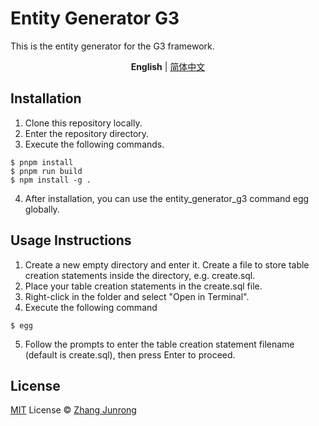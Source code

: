 # Entity Generator G3

This is the entity generator for the G3 framework.

<p align='center'>
<b>English</b> | <a href="https://github.com/Avitori73/entity_generator_g3/blob/main/README.zh-CN.md">简体中文</a>
<!-- Contributors: Thanks for getting interested, however we DON'T accept new translations to the README, thanks. -->
</p>

## Installation

1. Clone this repository locally.
2. Enter the repository directory.
3. Execute the following commands.
```Shell
$ pnpm install
$ pnpm run build
$ npm install -g .
```
4. After installation, you can use the entity_generator_g3 command egg globally.

## Usage Instructions

1. Create a new empty directory and enter it. Create a file to store table creation statements inside the directory, e.g. create.sql.
2. Place your table creation statements in the create.sql file.
3. Right-click in the folder and select "Open in Terminal".
4. Execute the following command
```Shell
$ egg
```
5. Follow the prompts to enter the table creation statement filename (default is create.sql), then press Enter to proceed.

## License

[MIT](./LICENSE) License © [Zhang Junrong](https://github.com/Avitori73)
